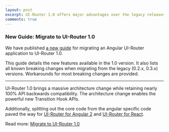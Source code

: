 ```yaml
---
layout: post
excerpt: UI-Router 1.0 offers major advantages over the legacy releases.  Learn more in the new migration guide.
comments: true
---
```


### New Guide: Migrate to UI-Router 1.0

We have published [a new guide](/guide/ng1/migrate-to-1_0) for migrating an 
Angular UI-Router application to UI-Router 1.0.

This guide details the new features available in the 1.0 version.
It also lists all known breaking changes when migrating from the legacy (0.2.x, 0.3.x) versions.
Workarounds for most breaking changes are provided.

---

UI-Router 1.0 brings a massive architecture change while retaining nearly 100% API backwards compatibility.
The architecture change enables the powerful new Transition Hook APIs. 

Additionally, splitting out the core code from the angular specific code paved the way 
for [UI-Router for Angular 2](/ng2/) and [UI-Router for React](/react/).

Read more: [Migrate to UI-Router 1.0](/guide/ng1/migrate-to-1_0)

